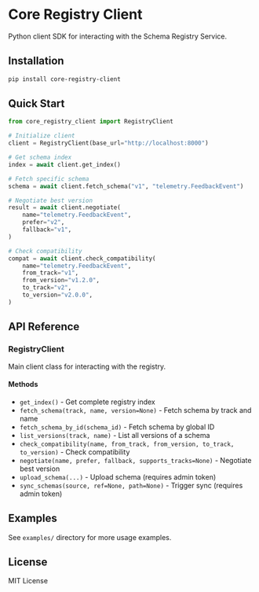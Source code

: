 # Core Registry Client

Python client SDK for interacting with the Schema Registry Service.

## Installation

```bash
pip install core-registry-client
```

## Quick Start

```python
from core_registry_client import RegistryClient

# Initialize client
client = RegistryClient(base_url="http://localhost:8000")

# Get schema index
index = await client.get_index()

# Fetch specific schema
schema = await client.fetch_schema("v1", "telemetry.FeedbackEvent")

# Negotiate best version
result = await client.negotiate(
    name="telemetry.FeedbackEvent",
    prefer="v2",
    fallback="v1",
)

# Check compatibility
compat = await client.check_compatibility(
    name="telemetry.FeedbackEvent",
    from_track="v1",
    from_version="v1.2.0",
    to_track="v2",
    to_version="v2.0.0",
)
```

## API Reference

### RegistryClient

Main client class for interacting with the registry.

#### Methods

- `get_index()` - Get complete registry index
- `fetch_schema(track, name, version=None)` - Fetch schema by track and name
- `fetch_schema_by_id(schema_id)` - Fetch schema by global ID
- `list_versions(track, name)` - List all versions of a schema
- `check_compatibility(name, from_track, from_version, to_track, to_version)` - Check compatibility
- `negotiate(name, prefer, fallback, supports_tracks=None)` - Negotiate best version
- `upload_schema(...)` - Upload schema (requires admin token)
- `sync_schemas(source, ref=None, path=None)` - Trigger sync (requires admin token)

## Examples

See `examples/` directory for more usage examples.

## License

MIT License

